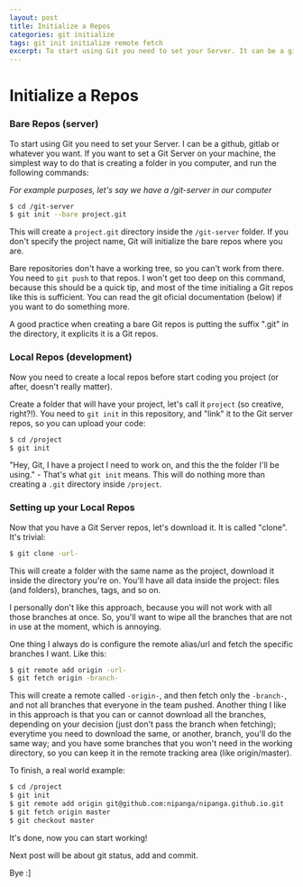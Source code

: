 ```yaml
---
layout: post
title: Initialize a Repos
categories: git initialize
tags: git init initialize remote fetch
excerpt: To start using Git you need to set your Server. It can be a github, gitlab or whatever you want. If you want to set ...
---
```

# Initialize a Repos

### Bare Repos (server)

To start using Git you need to set your Server. I can be a github, gitlab or whatever you want. If you want to set a Git Server on your machine, the simplest way to do that is creating a folder in you computer, and run the following commands:

_For example purposes, let's say we have a /git-server in our computer_

```` bash
$ cd /git-server
$ git init --bare project.git
````

This will create a `project.git` directory inside the `/git-server` folder.
If you don't specify the project name, Git will initialize the bare repos where you are.

Bare repositories don't have a working tree, so you can't work from there. You need to `git push` to that repos.
I won't get too deep on this command, because this should be a quick tip, and most of the time initialing a Git repos like this is sufficient. You can read the git oficial documentation (below) if you want to do something more.

A good practice when creating a bare Git repos is putting the suffix ".git" in the directory, it explicits it is a Git repos.


### Local Repos (development)

Now you need to create a local repos before start coding you project (or after, doesn't really matter).

Create a folder that will have your project, let's call it `project` (so creative, right?!). You need to `git init` in this repository, and "link" it to the Git server repos, so you can upload your code:

``` bash
$ cd /project
$ git init
```

"Hey, Git, I have a project I need to work on, and this the the folder I'll be using." - That's what `git init` means.
This will do nothing more than creating a `.git` directory inside `/project`.

### Setting up your Local Repos

Now that you have a Git Server repos, let's download it. It is called "clone". It's trivial:

``` bash
$ git clone -url-
```

This will create a folder with the same name as the project, download it inside the directory you're on.
You'll have all data inside the project: files (and folders), branches, tags, and so on.

I personally don't like this approach, because you will not work with all those branches at once.
So, you'll want to wipe all the branches that are not in use at the moment, which is annoying.

One thing I always do is configure the remote alias/url and fetch the specific branches I want. Like this:

``` bash
$ git remote add origin -url-
$ git fetch origin -branch-
```

This will create a remote called `-origin-`, and then fetch only the `-branch-`, and not all branches that everyone in the team pushed.
Another thing I like in this approach is that you can or cannot download all the branches, depending on your decision (just don't pass the branch when fetching); everytime you need to download the same, or another, branch, you'll do the same way; and you have some branches that you won't need in the working directory, so you can keep it in the remote tracking area (like origin/master).

To finish, a real world example:

``` bash
$ cd /project
$ git init
$ git remote add origin git@github.com:nipanga/nipanga.github.io.git
$ git fetch origin master
$ git checkout master
```

It's done, now you can start working!

Next post will be about git status, add and commit.

Bye :]